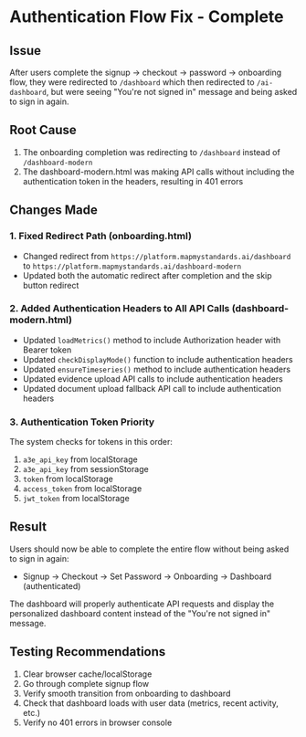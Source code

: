 # Authentication Flow Fix - Complete

## Issue
After users complete the signup → checkout → password → onboarding flow, they were redirected to `/dashboard` which then redirected to `/ai-dashboard`, but were seeing "You're not signed in" message and being asked to sign in again.

## Root Cause
1. The onboarding completion was redirecting to `/dashboard` instead of `/dashboard-modern`
2. The dashboard-modern.html was making API calls without including the authentication token in the headers, resulting in 401 errors

## Changes Made

### 1. Fixed Redirect Path (onboarding.html)
- Changed redirect from `https://platform.mapmystandards.ai/dashboard` to `https://platform.mapmystandards.ai/dashboard-modern`
- Updated both the automatic redirect after completion and the skip button redirect

### 2. Added Authentication Headers to All API Calls (dashboard-modern.html)
- Updated `loadMetrics()` method to include Authorization header with Bearer token
- Updated `checkDisplayMode()` function to include authentication headers
- Updated `ensureTimeseries()` method to include authentication headers
- Updated evidence upload API calls to include authentication headers
- Updated document upload fallback API call to include authentication headers

### 3. Authentication Token Priority
The system checks for tokens in this order:
1. `a3e_api_key` from localStorage
2. `a3e_api_key` from sessionStorage
3. `token` from localStorage
4. `access_token` from localStorage
5. `jwt_token` from localStorage

## Result
Users should now be able to complete the entire flow without being asked to sign in again:
- Signup → Checkout → Set Password → Onboarding → Dashboard (authenticated)

The dashboard will properly authenticate API requests and display the personalized dashboard content instead of the "You're not signed in" message.

## Testing Recommendations
1. Clear browser cache/localStorage
2. Go through complete signup flow
3. Verify smooth transition from onboarding to dashboard
4. Check that dashboard loads with user data (metrics, recent activity, etc.)
5. Verify no 401 errors in browser console